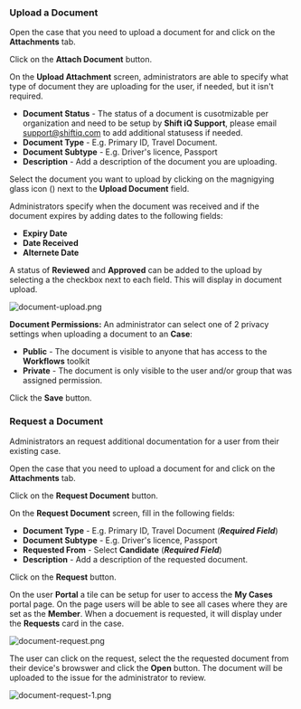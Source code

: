 ### Upload a Document

Open the case that you need to upload a document for and click on the **Attachments** tab.

Click on the **Attach Document** button.

On the **Upload Attachment** screen, administrators are able to specify what type of document they are uploading for the user, if needed, but it isn't required.
* **Document Status** - The status of a document is cusotmizable per organization and need to be setup by **Shift iQ Support**, please email [support@shiftiq.com](mailto:support@shiftiq.com) to add additional statusess if needed. 
* **Document Type** - E.g. Primary ID, Travel Document.
* **Document Subtype** - E.g. Driver's licence, Passport
* **Description** - Add a description of the document you are uploading.

Select the document you want to upload by clicking on the magnigying glass icon (<i class="far fa-search"></i>) next to the **Upload Document** field.

Administrators specify when the document was received and if the document expires by adding dates to the following fields:
* **Expiry Date**
* **Date Received**
* **Alternete Date**

A status of **Reviewed** and **Approved** can be added to the upload by selecting a the checkbox next to each field. This will display in document upload.

![document-upload.png](https://e02.insite.com/files/sites/e02/upload-or-request-a-document/document-upload.png)

**Document Permissions:**
An administrator can select one of 2 privacy settings when uploading a document to an **Case**:
* **Public** - The document is visible to anyone that has access to the **Workflows** toolkit
* **Private** - The document is only visible to the user and/or group that was assigned permission.

Click the **Save** button.
<br>

### Request a Document

Administrators an request additional documentation for a user from their existing case.

Open the case that you need to upload a document for and click on the **Attachments** tab.

Click on the **Request Document** button.

On the **Request Document** screen, fill in the following fields:
* **Document Type** - E.g. Primary ID, Travel Document (***Required Field***)
* **Document Subtype** - E.g. Driver's licence, Passport
* **Requested From** - Select **Candidate** (***Required Field***)
* **Description** - Add a description of the requested document.

Click on the **Request** button.

On the user **Portal** a tile can be setup for user to access the **My Cases** portal page. On the page users will be able to see all cases where they are set as the **Member**. When a docuement is requested, it will display under the **Requests** card in the case. 

![document-request.png](https://e02.insite.com/files/sites/e02/upload-or-request-a-document/document-request.png)

The user can click on the request, select the the requested document from their device's browswer and click the **Open** button. The document will be uploaded to the issue for the administrator to review.

![document-request-1.png](https://e02.insite.com/files/sites/e02/upload-or-request-a-document/document-request-1.png)